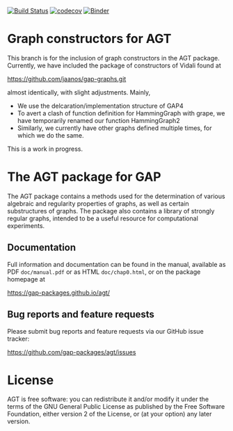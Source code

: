[![Build Status](https://travis-ci.org/gap-packages/agt.svg?branch=master)](https://travis-ci.org/gap-packages/agt)
[![codecov](https://codecov.io/gh/gap-packages/agt/branch/master/graph/badge.svg)](https://codecov.io/gh/gap-packages/agt)
[![Binder](https://mybinder.org/badge.svg)](https://mybinder.org/v2/gh/gap-packages/agt/master)

# Graph constructors for AGT

This branch is for the inclusion of graph constructors in the AGT package. 
Currently, we have included the package of constructors of Vidali found at

<https://github.com/jaanos/gap-graphs.git>

almost identically, with slight adjustments. Mainly,

- We use the delcaration/implementation structure of GAP4
- To avert a clash of function definition for HammingGraph with grape, 
  we have temporarily renamed our function HammingGraph2
- Similarly, we currently have other graphs defined multiple times, for which we do the same.

This is a work in progress.


# The AGT package for GAP

The AGT package contains a methods used for the determination of  various 
algebraic and regularity properties of graphs, as well as certain substructures 
of graphs. The package also contains a library of strongly regular graphs,
intended to be a useful resource for computational experiments. 
  

## Documentation

Full information and documentation can be found in the manual, available
as PDF `doc/manual.pdf` or as HTML `doc/chap0.html`, or on the package
homepage at

  <https://gap-packages.github.io/agt/>


## Bug reports and feature requests

Please submit bug reports and feature requests via our GitHub issue tracker:

  <https://github.com/gap-packages/agt/issues>


# License

AGT is free software: you can redistribute it and/or modify
it under the terms of the GNU General Public License as published by
the Free Software Foundation, either version 2 of the License, or
(at your option) any later version.


